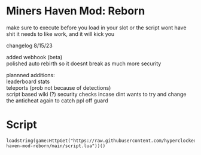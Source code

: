 # Miners Haven Mod: Reborn

make sure to execute before you load in your slot or the script wont have shit it needs to like work, and it will kick you

changelog 8/15/23

added webhook (beta)  
polished auto rebirth so it doesnt break as much
more security

plannned additions:  
leaderboard stats    
teleports (prob not because of detections)  
script based wiki (?)
security checks incase dint wants to try and change the anticheat again to catch ppl off guard

# Script

```
loadstring(game:HttpGet("https://raw.githubusercontent.com/hyperclocked333/miners-haven-mod-reborn/main/script.lua"))()
